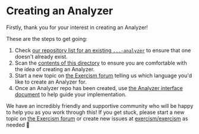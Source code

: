 # Creating an Analyzer

Firstly, thank you for your interest in creating an Analyzer!

These are the steps to get going:

1. Check [our repository list for an existing `...-analyzer`](https://github.com/search?q=org%3Aexercism+analyzer&type=repositories) to ensure that one doesn't already exist.
2. Scan the [contents of this directory](/docs/building/tooling/analyzers) to ensure you are comfortable with the idea of creating an Analyzer.
3. Start a new topic on [the Exercism forum][building-exercism] telling us which language you'd like to create an Analyzer for.
4. Once an Analyzer repo has been created, use [the Analyzer interface document](/docs/building/tooling/analyzers/interface) to help guide your implementation.

We have an incredibly friendly and supportive community who will be happy to help you as you work through this! If you get stuck, please start a new topic on [the Exercism forum][building-exercism] or create new issues at [exercism/exercism][exercism-repo] as needed 🙂

[building-exercism]: https://forum.exercism.org/c/exercism/building-exercism/125
[exercism-repo]: https://github.com/exercism/exercism
